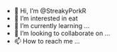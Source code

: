 - 👋 Hi, I’m @StreakyPorkR
- 👀 I’m interested in eat
- 🌱 I’m currently learning ...
- 💞️ I’m looking to collaborate on ...
- 📫 How to reach me ...

<!---
StreakyPorkR/StreakyPorkR is a ✨ special ✨ repository because its `README.md` (this file) appears on your GitHub profile.
You can click the Preview link to take a look at your changes.
--->
